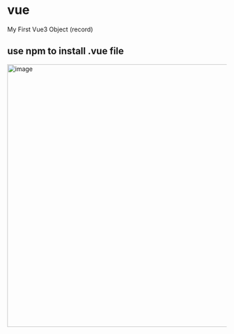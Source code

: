 # vue
My First Vue3 Object (record)
## use npm to install .vue file
<img width="604" alt="image" src="https://user-images.githubusercontent.com/58143416/174067537-ecbb4d04-eb52-4012-b903-0eaaaa610b6c.png">

